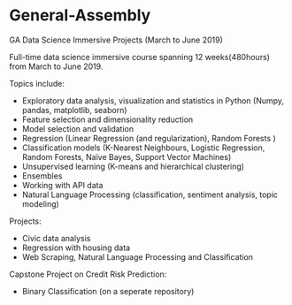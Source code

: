 # General-Assembly
GA Data Science Immersive Projects (March to June 2019)

Full-time data science immersive course spanning 12 weeks(480hours) from March to June 2019.

Topics include: 
- Exploratory data analysis, visualization and statistics in Python (Numpy, pandas, matplotlib, seaborn)
- Feature selection and dimensionality reduction
- Model selection and validation
- Regression (Linear Regression (and regularization), Random Forests )
- Classification models (K-Nearest Neighbours, Logistic Regression, Random Forests, Naïve Bayes, Support Vector Machines)
- Unsupervised learning (K-means and hierarchical clustering)
- Ensembles
- Working with API data
- Natural Language Processing (classification, sentiment analysis, topic modeling)

Projects:
- Civic data analysis
- Regression with housing data
- Web Scraping, Natural Language Processing and Classification

Capstone Project on Credit Risk Prediction:
- Binary Classification (on a seperate repository)
